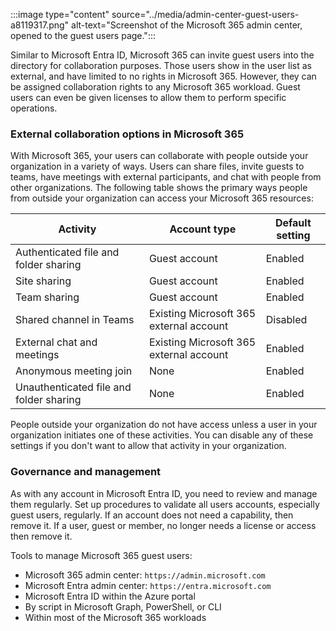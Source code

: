 :::image type="content" source="../media/admin-center-guest-users-a8119317.png" alt-text="Screenshot of the Microsoft 365 admin center, opened to the guest users page.":::


Similar to Microsoft Entra ID, Microsoft 365 can invite guest users into the directory for collaboration purposes. Those users show in the user list as external, and have limited to no rights in Microsoft 365. However, they can be assigned collaboration rights to any Microsoft 365 workload. Guest users can even be given licenses to allow them to perform specific operations.

### External collaboration options in Microsoft 365

With Microsoft 365, your users can collaborate with people outside your organization in a variety of ways. Users can share files, invite guests to teams, have meetings with external participants, and chat with people from other organizations. The following table shows the primary ways people from outside your organization can access your Microsoft 365 resources:

| **Activity**                            | **Account type**                        | **Default setting** |
| --------------------------------------- | --------------------------------------- | ------------------- |
| Authenticated file and folder sharing   | Guest account                           | Enabled             |
| Site sharing                            | Guest account                           | Enabled             |
| Team sharing                            | Guest account                           | Enabled             |
| Shared channel in Teams                 | Existing Microsoft 365 external account | Disabled            |
| External chat and meetings              | Existing Microsoft 365 external account | Enabled             |
| Anonymous meeting join                  | None                                    | Enabled             |
| Unauthenticated file and folder sharing | None                                    | Enabled             |

People outside your organization do not have access unless a user in your organization initiates one of these activities. You can disable any of these settings if you don't want to allow that activity in your organization.

### Governance and management

As with any account in Microsoft Entra ID, you need to review and manage them regularly. Set up procedures to validate all users accounts, especially guest users, regularly. If an account does not need a capability, then remove it. If a user, guest or member, no longer needs a license or access then remove it.

Tools to manage Microsoft 365 guest users:

 -  Microsoft 365 admin center: `https://admin.microsoft.com`
 -  Microsoft Entra admin center: `https://entra.microsoft.com`
 -  Microsoft Entra ID within the Azure portal
 -  By script in Microsoft Graph, PowerShell, or CLI
 -  Within most of the Microsoft 365 workloads
